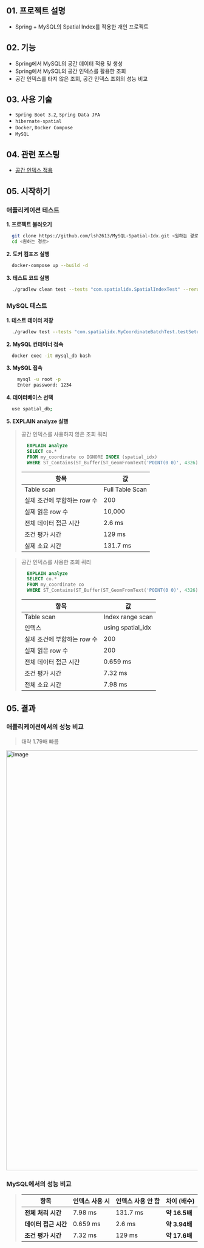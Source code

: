 ## 01. 프로젝트 설명

- Spring + MySQL의 Spatial Index를 적용한 개인 프로젝트

## 02. 기능

- Spring에서 MySQL의 공간 데이터 적용 및 생성
- Spring에서 MySQL의 공간 인덱스를 활용한 조회
- 공간 인덱스를 타지 않은 조회, 공간 인덱스 조회의 성능 비교

## 03. 사용 기술

- `Spring Boot 3.2`, `Spring Data JPA`
- `hibernate-spatial`
- `Docker`, `Docker Compose`
- `MySQL`

## 04. 관련 포스팅

- [공간 인덱스 적용](https://lsh2613.tistory.com/264)

## 05. 시작하기

### 애플리케이션 테스트

**1. 프로젝트 불러오기**

``` bash
  git clone https://github.com/lsh2613/MySQL-Spatial-Idx.git <원하는 경로>
  cd <원하는 경로>
```

**2. 도커 컴포즈 실행**<br>

``` bash
  docker-compose up --build -d
```

**3. 테스트 코드 실행**

``` bash
  ./gradlew clean test --tests "com.spatialidx.SpatialIndexTest" --rerun-tasks
```

### MySQL 테스트

**1. 테스트 데이터 저장**

``` bash
  ./gradlew test --tests "com.spatialidx.MyCoordinateBatchTest.testSetupData"
```

**2. MySQL 컨테이너 접속**
```bash
  docker exec -it mysql_db bash
```

**3. MySQL 접속**
``` bash
    mysql -u root -p
    Enter password: 1234
```

**4. 데이터베이스 선택**
``` bash
  use spatial_db;
```

**5. EXPLAIN analyze 실행**
> 공간 인덱스를 사용하지 않은 조회 쿼리
> ``` sql
>   EXPLAIN analyze
>   SELECT co.*
>   FROM my_coordinate co IGNORE INDEX (spatial_idx)
>   WHERE ST_Contains(ST_Buffer(ST_GeomFromText('POINT(0 0)', 4326), 5000), co.point)\G
> ```
> | 항목                | 값               |
> |-------------------|-----------------|
> | Table scan        | Full Table Scan |
> | 실제 조건에 부합하는 row 수 | 200             |
> | 실제 읽은 row 수       | 10,000          |
> | 전체 데이터 접근 시간      | 2.6 ms          |
> | 조건 평가 시간      | 129 ms          |
> | 실제 소요 시간          | 131.7 ms        |

> 공간 인덱스를 사용한 조회 쿼리
> ``` sql
>   EXPLAIN analyze
>   SELECT co.*
>   FROM my_coordinate co
>   WHERE ST_Contains(ST_Buffer(ST_GeomFromText('POINT(0 0)', 4326), 5000), co.point)\G
> ```
> | 항목                | 값                 |
> |-------------------|-------------------|
> | Table scan        | Index range scan  |
> | 인덱스               | using spatial_idx |
> | 실제 조건에 부합하는 row 수 | 200               |
> | 실제 읽은 row 수       | 200               |
> | 전체 데이터 접근 시간      | 0.659 ms          |
> | 조건 평가 시간      | 7.32 ms           |
> | 전체 소요 시간          | 7.98 ms           |

## 05. 결과

### 애플리케이션에서의 성능 비교
> 대략 1.79배 빠름
<img width="1107" alt="image" src="https://github.com/user-attachments/assets/780b39c2-e0f6-4168-81ba-ad079005c90b">

### MySQL에서의 성능 비교
> | 항목             | 인덱스 사용 시     | 인덱스 사용 안 함   | 차이 (배수)         |
> |------------------|--------------------|---------------------|---------------------|
> | **전체 처리 시간** | 7.98 ms            | 131.7 ms            | **약 16.5배** |
> | **데이터 접근 시간** | 0.659 ms           | 2.6 ms              | **약 3.94배** |
> | **조건 평가 시간** | 7.32 ms            | 129 ms              | **약 17.6배** |